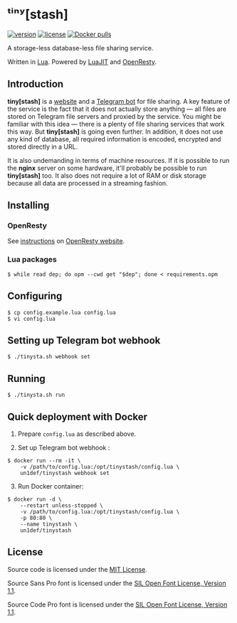 # ᵗⁱⁿʸ[stash]

[![version](https://img.shields.io/github/tag/un-def/tinystash.svg?maxAge=3600&style=flat-square&label=version)](https://github.com/un-def/tinystash/releases)
[![license](https://img.shields.io/badge/license-MIT-blue.svg?style=flat-square)](https://github.com/un-def/tinystash/blob/master/LICENSE)
[![Docker pulls](https://img.shields.io/docker/pulls/un1def/tinystash.svg?maxAge=3600&style=flat-square)](https://hub.docker.com/r/un1def/tinystash/)

A storage-less database-less file sharing service.

Written in [Lua][lua]. Powered by [LuaJIT][luajit] and [OpenResty][openresty].


## Introduction

**tiny[stash]** is a [website][tinystash-site] and a [Telegram bot][tinystash-bot] for file sharing. A key feature of the service is the fact that it does not actually store anything — all files are stored on Telegram file servers and proxied by the service. You might be familiar with this idea — there is a plenty of file sharing services that work this way. But **tiny[stash]** is going even further. In addition, it does not use any kind of database, all required information is encoded, encrypted and stored directly in a URL.

It is also undemanding in terms of machine resources. If it is possible to run the **nginx** server on some hardware, it'll probably be possible to run **tiny[stash]** too. It also does not require a lot of RAM or disk storage because all data are processed in a streaming fashion.


## Installing

### OpenResty

See [instructions][openresty-installation] on [OpenResty website][openresty].

### Lua packages

```shell
$ while read dep; do opm --cwd get "$dep"; done < requirements.opm
```


## Configuring

```shell
$ cp config.example.lua config.lua
$ vi config.lua
```


## Setting up Telegram bot webhook

```shell
$ ./tinysta.sh webhook set
```


## Running

```shell
$ ./tinysta.sh run
```


## Quick deployment with Docker

1. Prepare `config.lua` as described above.

2. Set up Telegram bot webhook :
```shell
$ docker run --rm -it \
    -v /path/to/config.lua:/opt/tinystash/config.lua \
    un1def/tinystash webhook set
```

3. Run Docker container:
```shell
$ docker run -d \
    --restart unless-stopped \
    -v /path/to/config.lua:/opt/tinystash/config.lua \
    -p 80:80 \
    --name tinystash \
    un1def/tinystash
```


## License

Source code is licensed under the [MIT License][license].

Source Sans Pro font is licensed under the [SIL Open Font License, Version 1.1][license-font-sourcesanspro].

Source Code Pro font is licensed under the [SIL Open Font License, Version 1.1][license-font-sourcecodepro].



[telegram]: http://telegram.org/
[lua]: https://lua.org/
[luajit]: https://luajit.org/
[openresty]: https://openresty.org/
[openresty-installation]: https://openresty.org/en/installation.html
[tinystash-site]: https://tinystash.undef.im/
[tinystash-bot]: https://t.me/tinystash_bot
[license]: https://github.com/un-def/tinystash/blob/master/LICENSE
[license-font-sourcesanspro]: https://github.com/un-def/tinystash/blob/master/static/OFL-SourceSansPro.txt
[license-font-sourcecodepro]: https://github.com/un-def/tinystash/blob/master/static/OFL-SourceCodePro.txt
